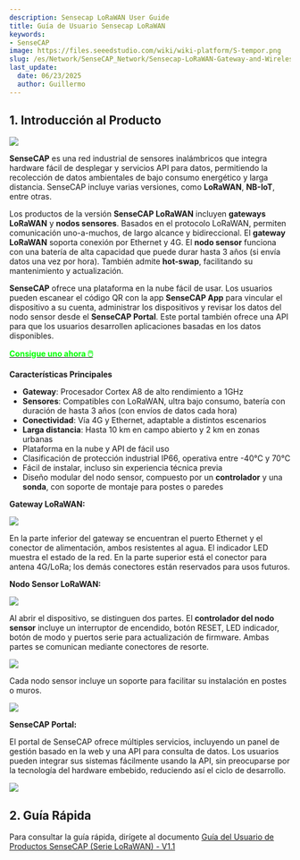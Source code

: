 ```yaml
---
description: Sensecap LoRaWAN User Guide
title: Guía de Usuario Sensecap LoRaWAN
keywords:
- SenseCAP
image: https://files.seeedstudio.com/wiki/wiki-platform/S-tempor.png
slug: /es/Network/SenseCAP_Network/Sensecap-LoRaWAN-Gateway-and-Wireless-Sensor-User-Guide
last_update:
  date: 06/23/2025
  author: Guillermo
---
```



## 1. Introducción al Producto

![](https://files.seeedstudio.com/wiki/Sensecap-LoRaWAN-Gateway-and-Wireless-Sensor-User-Guide/img/1-1.jpg)

**SenseCAP** es una red industrial de sensores inalámbricos que integra hardware fácil de desplegar y servicios API para datos, permitiendo la recolección de datos ambientales de bajo consumo energético y larga distancia. SenseCAP incluye varias versiones, como **LoRaWAN**, **NB-IoT**, entre otras.

Los productos de la versión **SenseCAP LoRaWAN** incluyen **gateways LoRaWAN** y **nodos sensores**. Basados en el protocolo LoRaWAN, permiten comunicación uno-a-muchos, de largo alcance y bidireccional. El **gateway LoRaWAN** soporta conexión por Ethernet y 4G. El **nodo sensor** funciona con una batería de alta capacidad que puede durar hasta 3 años (si envía datos una vez por hora). También admite **hot-swap**, facilitando su mantenimiento y actualización.

**SenseCAP** ofrece una plataforma en la nube fácil de usar. Los usuarios pueden escanear el código QR con la app **SenseCAP App** para vincular el dispositivo a su cuenta, administrar los dispositivos y revisar los datos del nodo sensor desde el **SenseCAP Portal**. Este portal también ofrece una API para que los usuarios desarrollen aplicaciones basadas en los datos disponibles.

<div class="get_one_now_container" style={{textAlign: 'center'}}>
    <a class="get_one_now_item" href="https://www.seeedstudio.com/SenseCAP-c-1339.html">
            <strong><span><font color={'FFFFFF'} size={"4"}> Consigue uno ahora 🖱️</font></span></strong>
    </a>
</div>

**Características Principales**

- **Gateway**: Procesador Cortex A8 de alto rendimiento a 1GHz
- **Sensores**: Compatibles con LoRaWAN, ultra bajo consumo, batería con duración de hasta 3 años (con envíos de datos cada hora)
- **Conectividad**: Vía 4G y Ethernet, adaptable a distintos escenarios
- **Larga distancia**: Hasta 10 km en campo abierto y 2 km en zonas urbanas
- Plataforma en la nube y API de fácil uso
- Clasificación de protección industrial IP66, operativa entre -40℃ y 70℃
- Fácil de instalar, incluso sin experiencia técnica previa
- Diseño modular del nodo sensor, compuesto por un **controlador** y una **sonda**, con soporte de montaje para postes o paredes

**Gateway LoRaWAN:**

![](https://files.seeedstudio.com/wiki/Sensecap-LoRaWAN-Gateway-and-Wireless-Sensor-User-Guide/img/1-2.png)

En la parte inferior del gateway se encuentran el puerto Ethernet y el conector de alimentación, ambos resistentes al agua. El indicador LED muestra el estado de la red. En la parte superior está el conector para antena 4G/LoRa; los demás conectores están reservados para usos futuros.

**Nodo Sensor LoRaWAN:**

![](https://files.seeedstudio.com/wiki/Sensecap-LoRaWAN-Gateway-and-Wireless-Sensor-User-Guide/img/1-3.png)

Al abrir el dispositivo, se distinguen dos partes. El **controlador del nodo sensor** incluye un interruptor de encendido, botón RESET, LED indicador, botón de modo y puertos serie para actualización de firmware. Ambas partes se comunican mediante conectores de resorte.

![](https://files.seeedstudio.com/wiki/Sensecap-LoRaWAN-Gateway-and-Wireless-Sensor-User-Guide/img/1-4.png)

Cada nodo sensor incluye un soporte para facilitar su instalación en postes o muros.

![](https://files.seeedstudio.com/wiki/Sensecap-LoRaWAN-Gateway-and-Wireless-Sensor-User-Guide/img/1-11.jpg)

**SenseCAP Portal:**

El portal de SenseCAP ofrece múltiples servicios, incluyendo un panel de gestión basado en la web y una API para consulta de datos. Los usuarios pueden integrar sus sistemas fácilmente usando la API, sin preocuparse por la tecnología del hardware embebido, reduciendo así el ciclo de desarrollo.

![](https://files.seeedstudio.com/wiki/Sensecap-LoRaWAN-Gateway-and-Wireless-Sensor-User-Guide/img/1-7.png)

## 2. Guía Rápida

Para consultar la guía rápida, dirígete al documento [Guía del Usuario de Productos SenseCAP (Serie LoRaWAN) - V1.1](https://files.seeedstudio.com/wiki/Sensecap-LoRaWAN-Gateway-and-Wireless-Sensor-User-Guide/res/SenseCAP%20Product%20User%20Guide(LoRaWAN%20Series)-V1.1.docx)
